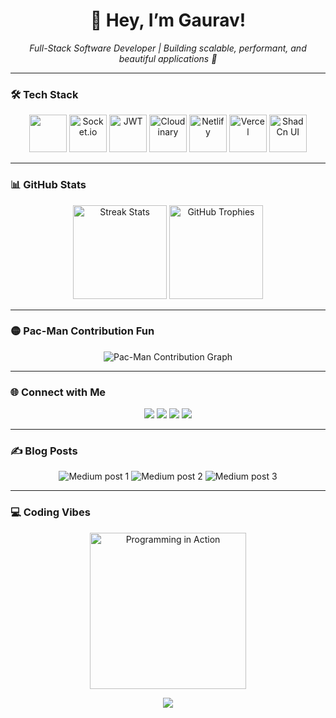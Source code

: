 <h1 align="center">👋 Hey, I’m Gaurav!</h1>

<p align="center">
  <em>Full-Stack Software Developer | Building scalable, performant, and beautiful applications 🚀</em>
</p>

---

### 🛠️ Tech Stack

<div align="center">

<!-- Main stack -->
<img src="https://skillicons.dev/icons?i=nextjs,react,nodejs,ts,js,tailwind,express,mongodb,mysql,py,cpp,html,go,rust,nestjs,graphql,aws,npm" height="60" />

<!-- Extra tools -->
<img src="https://cdn.jsdelivr.net/gh/devicons/devicon/icons/socketio/socketio-original.svg" height="60" alt="Socket.io"/>
<img src="https://jwt.io/img/pic_logo.svg" height="60" alt="JWT"/>
<img src="https://res.cloudinary.com/cloudinary-marketing/image/upload/v1711447726/brand/Cloud%20Glyph/cloudinary_icon_blue.svg" height="60" alt="Cloudinary"/>
<img src="https://api.iconify.design/simple-icons:netlify.svg" height="60" alt="Netlify"/>
<img src="https://api.iconify.design/simple-icons:vercel.svg" height="60" alt="Vercel"/>
<img src="https://raw.githubusercontent.com/shadcn/ui/main/apps/www/public/favicon.ico" height="60" alt="ShadCn UI"/>

</div>

---

### 📊 GitHub Stats

<p align="center">
  <img src="https://streak-stats.demolab.com?user=gaurav4040&locale=en&mode=daily&theme=dracula&hide_border=false&border_radius=5&order=3" alt="Streak Stats" height="150" />
  <img src="https://github-profile-trophy.vercel.app?username=gaurav4040&theme=dracula&column=-1&row=1&margin-w=8&margin-h=8&no-bg=false&no-frame=false&order=4" alt="GitHub Trophies" height="150" />
</p>

---

### 🟡 Pac-Man Contribution Fun

<p align="center">
  <picture>
    <source media="(prefers-color-scheme: dark)" srcset="https://raw.githubusercontent.com/gaurav4040/gaurav4040/output/pacman-contribution-graph-dark.svg">
    <source media="(prefers-color-scheme: light)" srcset="https://raw.githubusercontent.com/gaurav4040/gaurav4040/output/pacman-contribution-graph.svg">
    <img alt="Pac-Man Contribution Graph" src="https://raw.githubusercontent.com/gaurav4040/gaurav4040/output/pacman-contribution-graph.svg">
  </picture>
</p>

---

### 🌐 Connect with Me

<p align="center">
  <a href="https://linkedin.com/in/your-linkedin"><img src="https://img.shields.io/badge/LinkedIn-0077B5?style=for-the-badge&logo=linkedin&logoColor=white"/></a>
  <a href="https://twitter.com/your-twitter"><img src="https://img.shields.io/badge/Twitter-1DA1F2?style=for-the-badge&logo=twitter&logoColor=white"/></a>
  <a href="https://discord.com/users/your-discord"><img src="https://img.shields.io/badge/Discord-7289DA?style=for-the-badge&logo=discord&logoColor=white"/></a>
  <a href="https://dev.to/your-devto"><img src="https://img.shields.io/badge/dev.to-0A0A0A?style=for-the-badge&logo=dev.to&logoColor=white"/></a>
</p>

---

### ✍️ Blog Posts
<p align="center">
  <img src="https://github-readme-medium-recent-article.vercel.app/medium/@undefined/0" alt="Medium post 1" />
  <img src="https://github-readme-medium-recent-article.vercel.app/medium/@undefined/1" alt="Medium post 2" />
  <img src="https://github-readme-medium-recent-article.vercel.app/medium/@undefined/2" alt="Medium post 3" />
</p>

---

### 💻 Coding Vibes

<p align="center">
  <img src="https://i.imgflip.com/65efzo.gif" alt="Programming in Action" height="250"/>
</p>

<p align="center">
  <img src="https://visitor-badge.laobi.icu/badge?page_id=gaurav4040.gaurav4040"  />
</p>
